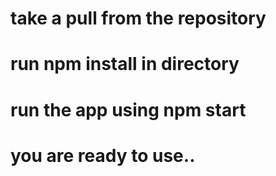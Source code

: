 # take a pull from the repository
# run npm install in directory
# run the app using npm start
# you are ready to use..
